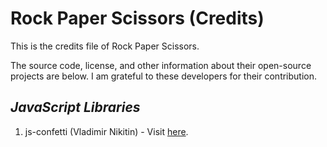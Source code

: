 # Rock Paper Scissors (Credits)

This is the credits file of Rock Paper Scissors.

The source code, license, and other information about their open-source projects are below. I am grateful to these developers for their contribution.

## <i>JavaScript Libraries</i>

1. js-confetti (Vladimir Nikitin) - Visit [here](https://github.com/loonywizard/js-confetti).
